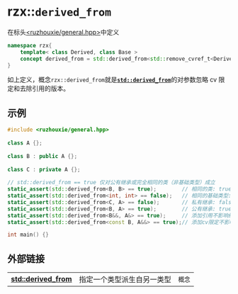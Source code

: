 # rzx::`derived_from`
在标头[<ruzhouxie/general.hpp>](../headers/general.md "headers/general")中定义
```cpp
namespace rzx{
    template< class Derived, class Base >
    concept derived_from = std::derived_from<std::remove_cvref_t<Derived>, std::remove_cvref_t<Base>>;
}
```
如上定义，概念`rzx::derived_from`就是[**`std::derived_from`**][std::derived_from]的对参数忽略 cv 限定和去除引用的版本。
## 示例
```cpp
#include <ruzhouxie/general.hpp>
 
class A {};
 
class B : public A {};
 
class C : private A {};
 
// std::derived_from == true 仅对公有继承或完全相同的类（非基础类型）成立
static_assert(std::derived_from<B, B> == true);        // 相同的类: true
static_assert(std::derived_from<int, int> == false);   // 相同的基础类型: false
static_assert(std::derived_from<C, A> == false);       // 私有继承: false 
static_assert(std::derived_from<B, A> == true);        // 公有继承: true
static_assert(std::derived_from<B&&, A&> == true);     // 添加引用不影响结果
static_assert(std::derived_from<const B, A&&> == true);// 添加cv限定不影响结果

int main() {}
```
## 外部链接
||||
|-|-|-|
|[**std::derived_from**][std::derived_from]| 指定一个类型派生自另一类型 | `概念` |

[std::derived_from]:https://zh.cppreference.com/w/cpp/concepts/derived_from